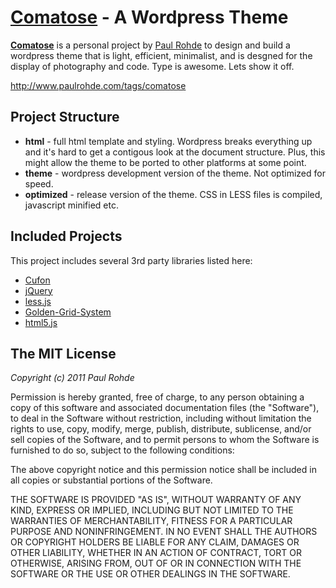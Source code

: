 # [Comatose](http://github.com/codelogic/comatose) - A Wordpress Theme

**[Comatose](http://github.com/codelogic/comatose)** is a personal project by [Paul Rohde](http://www.paulrohde.com) to design and build a wordpress theme that is light, efficient, minimalist, and is desgned for the display of photography and code. Type is awesome. Lets show it off.

http://www.paulrohde.com/tags/comatose

## Project Structure

* **html** - full html template and styling. Wordpress breaks everything up and it's hard to get a contigous look at the document structure. Plus, this might allow the theme to be ported to other platforms at some point.
* **theme** - wordpress development version of the theme. Not optimized for speed.
* **optimized** - release version of the theme. CSS in LESS files is compiled, javascript minified etc.

## Included Projects

This project includes several 3rd party libraries listed here:

* [Cufon](http://github.com/sorccu/cufon)
* [jQuery](http://jquery.com/)
* [less.js](https://github.com/cloudhead/less.js)
* [Golden-Grid-System](http://github.com/jonikorpi/Golden-Grid-System)
* [html5.js](http://code.google.com/p/html5shim/)

## The MIT License

*Copyright (c) 2011 Paul Rohde*

Permission is hereby granted, free of charge, to any person obtaining a copy of this software and associated documentation files (the "Software"), to deal in the Software without restriction, including without limitation the rights to use, copy, modify, merge, publish, distribute, sublicense, and/or sell copies of the Software, and to permit persons to whom the Software is furnished to do so, subject to the following conditions:

The above copyright notice and this permission notice shall be included in all copies or substantial portions of the Software.

THE SOFTWARE IS PROVIDED "AS IS", WITHOUT WARRANTY OF ANY KIND, EXPRESS OR IMPLIED, INCLUDING BUT NOT LIMITED TO THE WARRANTIES OF MERCHANTABILITY, FITNESS FOR A PARTICULAR PURPOSE AND NONINFRINGEMENT. IN NO EVENT SHALL THE AUTHORS OR COPYRIGHT HOLDERS BE LIABLE FOR ANY CLAIM, DAMAGES OR OTHER LIABILITY, WHETHER IN AN ACTION OF CONTRACT, TORT OR OTHERWISE, ARISING FROM, OUT OF OR IN CONNECTION WITH THE SOFTWARE OR THE USE OR OTHER DEALINGS IN THE SOFTWARE.